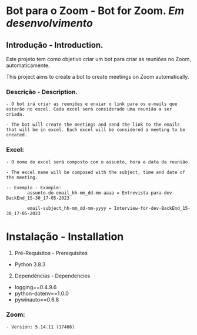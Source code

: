 # Bot para o Zoom - Bot for Zoom. *Em desenvolvimento*

## Introdução -  Introduction.

Este projeto tem como objetivo criar um bot para criar as reuniões no Zoom, automaticamente.

This project aims to create a bot to create meetings on Zoom automatically.

### Descrição - Description.
    - O bot irá criar as reuniões e enviar o link para os e-mails que estarão no excel. Cada excel será considerado uma reunião a ser criada.

    - The bot will create the meetings and send the link to the emails that will be in excel. Each excel will be considered a meeting to be created.

### Excel:
    - O nome do excel será composto com o assunto, hora e data da reunião.

    - The excel name will be composed with the subject, time and date of the meeting.

    -- Exemplo - Example: 
            assunto-do-email_hh-mm_dd-mm-aaaa = Entrevista-para-dev-BackEnd_15-30_17-05-2023

            email-subject_hh-mm_dd-mm-yyyy = Interview-for-dev-BackEnd_15-30_17-05-2023


# Instalação - Installation

1.	Pré-Requisitos - Prerequisites

- Python 3.8.3

2.	Dependências - Dependencies

- logging==0.4.9.6
- python-dotenv==1.0.0
- pywinauto==0.6.8

### Zoom:
    - Version: 5.14.11 (17466)
